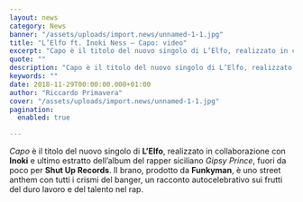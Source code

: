```yaml
---
layout: news
category: News
banner: "/assets/uploads/import.news/unnamed-1-1.jpg"
title: "L’Elfo ft. Inoki Ness – Capo: video"
excerpt: "Capo è il titolo del nuovo singolo di L’Elfo, realizzato in collaborazione con Inoki e ultimo estratto dell’album del rapper siciliano Gipsy Prince, fuori da poco per Shut Up Records. Il brano, prodotto da Funkyman, è uno street anthem con tutti i crismi del banger, un racconto autocelebrativo sui frutti del duro lavoro e del [&hellip"
quote: ""
description: "Capo è il titolo del nuovo singolo di L’Elfo, realizzato in collaborazione con Inoki e ultimo estratto dell’album del rapper siciliano Gipsy Prince, fuori da poco per Shut Up Records. Il brano, prodotto da Funkyman, è uno street anthem con tutti i crismi del banger, un racconto autocelebrativo sui frutti del duro lavoro e del [&hellip"
keywords: ""
date: 2018-11-29T00:00:00.000+01:00
author: "Riccardo Primavera"
cover: "/assets/uploads/import.news/unnamed-1-1.jpg"
pagination:
  enabled: true

---
```


_Capo_ è il titolo del nuovo singolo di **L’Elfo**, realizzato in collaborazione con **Inoki** e ultimo estratto dell’album del rapper siciliano _Gipsy Prince_, fuori da poco per **Shut Up Records**. Il brano, prodotto da **Funkyman**, è uno street anthem con tutti i crismi del banger, un racconto autocelebrativo sui frutti del duro lavoro e del talento nel rap.